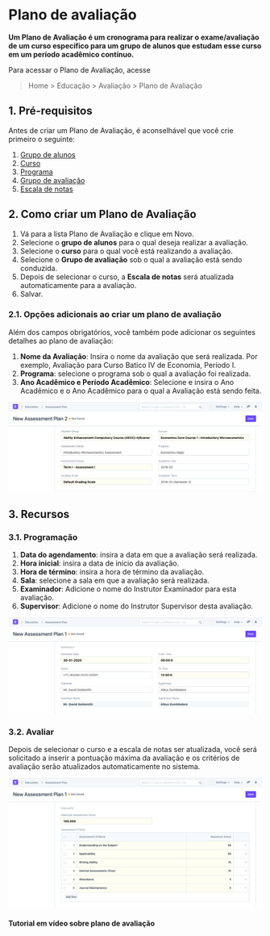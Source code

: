 # Plano de avaliação



**Um Plano de Avaliação é um cronograma para realizar o exame/avaliação de um curso específico para um grupo de alunos que estudam esse curso em um período acadêmico contínuo.**


Para acessar o Plano de Avaliação, acesse


> Home > Educação > Avaliação > Plano de Avaliação


## 1. Pré-requisitos


Antes de criar um Plano de Avaliação, é aconselhável que você crie primeiro o seguinte:


1. [Grupo de alunos](/docs/pt/education/student-group)
2. [Curso](/docs/pt/education/course)
3. [Programa](/docs/pt/education/program)
4. [Grupo de avaliação](/docs/pt/education/assessment_group)
5. [Escala de notas](/docs/pt/education/grading_scale)


## 2. Como criar um Plano de Avaliação


1. Vá para a lista Plano de Avaliação e clique em Novo.
2. Selecione o **grupo de alunos** para o qual deseja realizar a avaliação.
3. Selecione o **curso** para o qual você está realizando a avaliação.
4. Selecione o **Grupo de avaliação** sob o qual a avaliação está sendo conduzida.
5. Depois de selecionar o curso, a **Escala de notas** será atualizada automaticamente para a avaliação.
6. Salvar.


### 2.1. Opções adicionais ao criar um plano de avaliação


Além dos campos obrigatórios, você também pode adicionar os seguintes detalhes ao plano de avaliação:


1. **Nome da Avaliação**: Insira o nome da avaliação que será realizada. Por exemplo, Avaliação para Curso Batico IV de Economia, Período I.
2. **Programa**: selecione o programa sob o qual a avaliação foi realizada.
3. **Ano Acadêmico e Período Acadêmico**: Selecione e insira o Ano Acadêmico e o Ano Acadêmico para o qual a Avaliação está sendo feita.


![Plano de avaliação](/files/assessment-plan-4.png)


## 3. Recursos


### 3.1. Programação


1. **Data do agendamento**: insira a data em que a avaliação será realizada.
2. **Hora inicial**: insira a data de início da avaliação.
3. **Hora de término**: insira a hora de término da avaliação.
4. **Sala**: selecione a sala em que a avaliação será realizada.
5. **Examinador**: Adicione o nome do Instrutor Examinador para esta avaliação.
6. **Supervisor**: Adicione o nome do Instrutor Supervisor desta avaliação.


![Plano de avaliação](/files/education-assessment-plan-2.png)


### 3.2. Avaliar


Depois de selecionar o curso e a escala de notas ser atualizada, você será solicitado a inserir a pontuação máxima da avaliação e os critérios de avaliação serão atualizados automaticamente no sistema.


![Plano de avaliação](/files/education-assessment-plan-3.png)


#### Tutorial em vídeo sobre plano de avaliação









